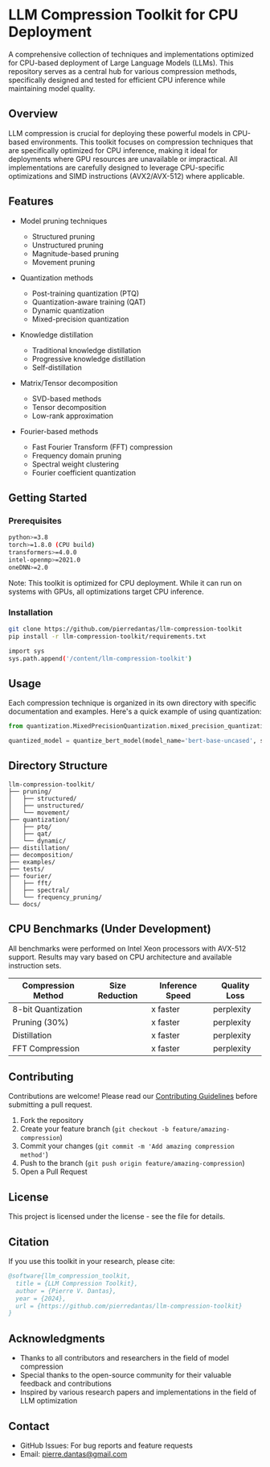 # LLM Compression Toolkit for CPU Deployment

A comprehensive collection of techniques and implementations optimized for CPU-based deployment of Large Language Models (LLMs). This repository serves as a central hub for various compression methods, specifically designed and tested for efficient CPU inference while maintaining model quality.

## Overview

LLM compression is crucial for deploying these powerful models in CPU-based environments. This toolkit focuses on compression techniques that are specifically optimized for CPU inference, making it ideal for deployments where GPU resources are unavailable or impractical. All implementations are carefully designed to leverage CPU-specific optimizations and SIMD instructions (AVX2/AVX-512) where applicable.

## Features

- Model pruning techniques
  - Structured pruning
  - Unstructured pruning
  - Magnitude-based pruning
  - Movement pruning
  
- Quantization methods
  - Post-training quantization (PTQ)
  - Quantization-aware training (QAT)
  - Dynamic quantization
  - Mixed-precision quantization

- Knowledge distillation
  - Traditional knowledge distillation
  - Progressive knowledge distillation
  - Self-distillation

- Matrix/Tensor decomposition
  - SVD-based methods
  - Tensor decomposition
  - Low-rank approximation

- Fourier-based methods
  - Fast Fourier Transform (FFT) compression
  - Frequency domain pruning
  - Spectral weight clustering
  - Fourier coefficient quantization

## Getting Started

### Prerequisites

```bash
python>=3.8
torch>=1.8.0 (CPU build)
transformers>=4.0.0
intel-openmp>=2021.0
oneDNN>=2.0
```

Note: This toolkit is optimized for CPU deployment. While it can run on systems with GPUs, all optimizations target CPU inference.

### Installation

```bash
git clone https://github.com/pierredantas/llm-compression-toolkit
pip install -r llm-compression-toolkit/requirements.txt

import sys
sys.path.append('/content/llm-compression-toolkit')
```

## Usage

Each compression technique is organized in its own directory with specific documentation and examples. Here's a quick example of using quantization:

```python
from quantization.MixedPrecisionQuantization.mixed_precision_quantization import quantize_bert_model

quantized_model = quantize_bert_model(model_name='bert-base-uncased', save_path='bert-quantized')
```

## Directory Structure

```
llm-compression-toolkit/
├── pruning/
│   ├── structured/
│   ├── unstructured/
│   └── movement/
├── quantization/
│   ├── ptq/
│   ├── qat/
│   └── dynamic/
├── distillation/
├── decomposition/
├── examples/
├── tests/
├── fourier/
│   ├── fft/
│   ├── spectral/
│   └── frequency_pruning/
└── docs/
```

## CPU Benchmarks (Under Development)

All benchmarks were performed on Intel Xeon processors with AVX-512 support. Results may vary based on CPU architecture and available instruction sets.

| Compression Method | Size Reduction | Inference Speed | Quality Loss |
|-------------------|----------------|-----------------|--------------|
| 8-bit Quantization|                |    x faster     |     perplexity|
| Pruning (30%)     |                |    x faster     |     perplexity|
| Distillation      |                |    x faster     |     perplexity|
| FFT Compression   |                |    x faster     |     perplexity|

## Contributing

Contributions are welcome! Please read our [Contributing Guidelines](CONTRIBUTING.md) before submitting a pull request.

1. Fork the repository
2. Create your feature branch (`git checkout -b feature/amazing-compression`)
3. Commit your changes (`git commit -m 'Add amazing compression method'`)
4. Push to the branch (`git push origin feature/amazing-compression`)
5. Open a Pull Request

## License

This project is licensed under the license - see the file for details.

## Citation

If you use this toolkit in your research, please cite:

```bibtex
@software{llm_compression_toolkit,
  title = {LLM Compression Toolkit},
  author = {Pierre V. Dantas},
  year = {2024},
  url = {https://github.com/pierredantas/llm-compression-toolkit}
}
```

## Acknowledgments

- Thanks to all contributors and researchers in the field of model compression
- Special thanks to the open-source community for their valuable feedback and contributions
- Inspired by various research papers and implementations in the field of LLM optimization

## Contact

- GitHub Issues: For bug reports and feature requests
- Email: pierre.dantas@gmail.com
